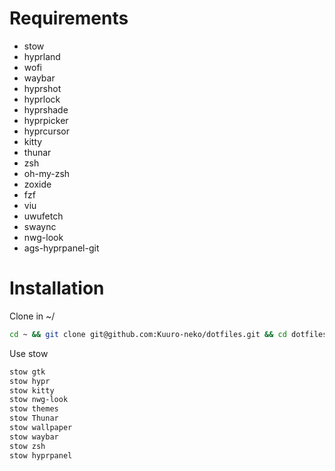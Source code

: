 # Requirements

- stow
- hyprland
- wofi
- waybar
- hyprshot
- hyprlock
- hyprshade
- hyprpicker
- hyprcursor
- kitty
- thunar
- zsh
- oh-my-zsh
- zoxide
- fzf
- viu
- uwufetch
- swaync
- nwg-look
- ags-hyprpanel-git

# Installation

Clone in ~/
```zsh
cd ~ && git clone git@github.com:Kuuro-neko/dotfiles.git && cd dotfiles/
```
Use stow
```zsh
stow gtk
stow hypr
stow kitty
stow nwg-look
stow themes
stow Thunar
stow wallpaper
stow waybar
stow zsh
stow hyprpanel
```